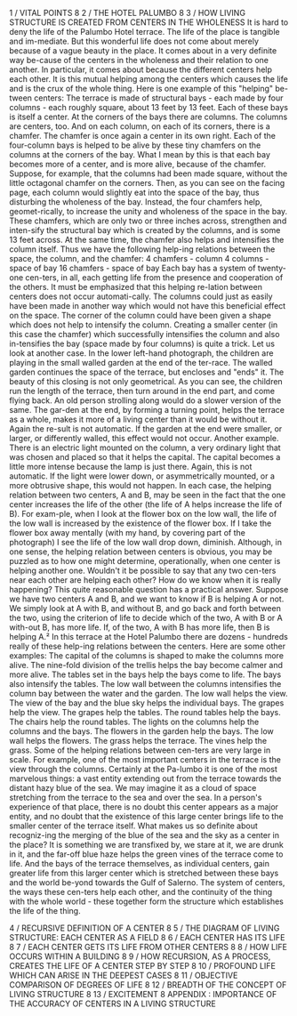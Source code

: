 1 / VITAL POINTS	8
2 / THE HOTEL PALUMBO	8
3 / HOW LIVING STRUCTURE IS CREATED FROM CENTERS IN THE WHOLENESS
It is hard to deny the life of the Palumbo Hotel terrace. The life of the place is tangible and im-mediate. But this wonderful life does not come about merely because of a vague beauty in the place. It comes about in a very definite way be-cause of the centers in the wholeness and their relation to one another. In particular, it comes about because the different centers help each other.
It is this mutual helping among the centers which causes the life and is the crux of the whole thing. Here is one example of this "helping" be-tween centers: The terrace is made of structural bays -  each made by four columns - each roughly square, about 13 feet by 13 feet. Each of these bays is itself a center. At the corners of the bays there are columns. The columns are centers, too. And on each column, on each of its corners, there is a chamfer. The chamfer is once again a center in its own right.
Each of the four-column bays is helped to be alive by these tiny chamfers on the columns at the corners of the bay. What I mean by this is that each bay becomes more of a center, and is more alive, because of the chamfer. Suppose, for example, that the columns had been made square, without the little octagonal chamfer on the corners. Then, as you can see on the facing page, each column would slightly eat into the space of the bay, thus disturbing the wholeness of the bay. Instead, the four chamfers help, geomet-rically, to increase the unity and wholeness of the space in the bay. These chamfers, which are only two or three inches across, strengthen and inten-sify the structural bay which is created by the columns, and is some 13 feet across. At the same time, the chamfer also helps and intensifies the column itself. Thus we have the following help-ing relations between the space, the column, and the chamfer:
4 chamfers - column
4 columns - space of bay
16 chamfers - space of bay
Each bay has a system of twenty-one cen-ters, in all, each getting life from the presence and cooperation of the others.
It must be emphasized that this helping re-lation between centers does not occur automati-cally. The columns could just as easily have been made in another way which would not have this beneficial effect on the space. The corner of the column could have been given a shape which does not help to intensify the column. Creating a smaller center (in this case the chamfer) which successfully intensifies the column and also in-tensifies the bay (space made by four columns) is quite a trick.
Let us look at another case. In the lower left-hand photograph, the children are playing in the small walled garden at the end of the ter-race. The walled garden continues the space of the terrace, but encloses and "ends" it. The beauty of this closing is not only geometrical. As you can see, the children run the length of the terrace, then turn around in the end part, and come flying back. An old person strolling along would do a slower version of the same. The gar-den at the end, by forming a turning point, helps the terrace as a whole, makes it more of a living center than it would be without it. Again the re-sult is not automatic. If the garden at the end were smaller, or larger, or differently walled, this effect would not occur.
Another example. There is an electric light mounted on the column, a very ordinary light that was chosen and placed so that it helps the capital. The capital becomes a little more intense because the lamp is just there. Again, this is not automatic. If the light were lower down, or asymmetrically mounted, or a more obtrusive shape, this would not happen.
In each case, the helping relation between two centers, A and B, may be seen in the fact that the one center increases the life of the other (the life of A helps increase the life of B). For exam-ple, when I look at the flower box on the low wall, the life of the low wall is increased by the existence of the flower box. If I take the flower box away mentally (with my hand, by covering part of the photograph) I see the life of the low wall drop down, diminish.
Although, in one sense, the helping relation between centers is obvious, you may be puzzled as to how one might determine, operationally, when one center is helping another one.
Wouldn't it be possible to say that any two cen-ters near each other are helping each other? How do we know when it is really happening? This quite reasonable question has a practical answer.
Suppose we have two centers A and B, and we want to know if B is helping A or not. We simply look at A with B, and without B, and go back and forth between the two, using the criterion of life to decide which of the two, A with B or A with-out B, has more life. If, of the two, A with B has more life, then B is helping A.²
In this terrace at the Hotel Palumbo there are dozens - hundreds really of these help-ing relations between the centers. Here are some
other examples:
The capital of the columns is shaped to make the columns more alive.
The nine-fold division of the trellis helps the bay become calmer and more alive.
The tables set in the bays help the bays come to life.
The bays also intensify the tables.
The low wall between the columns intensifies the column bay between the water and the garden.
The low wall helps the view.
The view of the bay and the blue sky helps the individual bays.
The grapes help the view.
The grapes help the tables.
The round tables help the bays.
The chairs help the round tables.
The lights on the columns help the columns and the bays.
The flowers in the garden help the bays.
The low wall helps the flowers.
The grass helps the terrace.
The vines help the grass.
Some of the helping relations between cen-ters are very large in scale. For example, one of the most important centers in the terrace is the view through the columns. Certainly at the Pa-lumbo it is one of the most marvelous things: a vast entity extending out from the terrace towards the distant hazy blue of the sea. We may imagine it as a cloud of space stretching from the terrace to the sea and over the sea. In a person's experience of that place, there is no doubt this center appears as a major entity, and no doubt that the existence of this large center brings life to the smaller center of the terrace itself.
What makes us so definite about recogniz-ing the merging of the blue of the sea and the sky as a center in the place? It is something we are transfixed by, we stare at it, we are drunk in it, and the far-off blue haze helps the green vines of the terrace come to life. And the bays of the terrace themselves, as individual centers, gain greater life from this larger center which is stretched between these bays and the world be-yond towards the Gulf of Salerno.
The system of centers, the ways these cen-ters help each other, and the continuity of the thing with the whole world - these together form the structure which establishes the life of the thing.

4 / RECURSIVE DEFINITION OF A CENTER	8
5 / THE DIAGRAM OF LIVING STRUCTURE: EACH CENTER AS A FIELD	8
6 / EACH CENTER HAS ITS LIFE	8
7 / EACH CENTER GETS ITS LIFE FROM OTHER CENTERS	8
8 / HOW LIFE OCCURS WITHIN A BUILDING	8
9 / HOW RECURSION, AS A PROCESS, CREATES THE LIFE OF A CENTER STEP BY STEP	8
10 / PROFOUND LIFE WHICH CAN ARISE IN THE DEEPEST CASES	8
11 / OBJECTIVE COMPARISON OF DEGREES OF LIFE	8
12 / BREADTH OF THE CONCEPT OF LIVING STRUCTURE	8
13 / EXCITEMENT	8
APPENDIX : IMPORTANCE OF THE ACCURACY OF CENTERS IN A LIVING STRUCTURE
